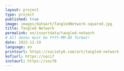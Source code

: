 ```yaml
---
layout: project
type: project
published: true
image: images/dataart/TangledNetwork-squared.jpg
title: Tangled Network
permalink: en/insertdata/tangled-network
# All dates must be YYYY-MM-DD format!
date: 2022-12-19
language: en
printsurl: https://society6.com/art/tangled-network
kofiurl: https://soci7
instaurl: https://soc78
---
```

